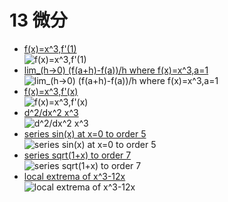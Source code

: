 # 13 微分
- [f\(x\)=x^3,f'\(1\)](https://www.wolframalpha.com/input?i=f%28x%29%3Dx%5E3%2Cf%27%281%29)<br>![f\(x\)=x^3,f'\(1\)](images/01.png)
- [lim\_\(h\->0\) \(f\(a\+h\)\-f\(a\)\)/h where f\(x\)=x^3,a=1](https://www.wolframalpha.com/input?i=lim_%28h-%3E0%29%20%28f%28a%2Bh%29-f%28a%29%29%2Fh%20where%20f%28x%29%3Dx%5E3%2Ca%3D1)<br>![lim\_\(h\->0\) \(f\(a\+h\)\-f\(a\)\)/h where f\(x\)=x^3,a=1](images/02.png)
- [f\(x\)=x^3,f'\(x\)](https://www.wolframalpha.com/input?i=f%28x%29%3Dx%5E3%2Cf%27%28x%29)<br>![f\(x\)=x^3,f'\(x\)](images/03.png)
- [d^2/dx^2 x^3](https://www.wolframalpha.com/input?i=d%5E2%2Fdx%5E2%20x%5E3)<br>![d^2/dx^2 x^3](images/04.png)
- [series sin\(x\) at x=0 to order 5](https://www.wolframalpha.com/input?i=series%20sin%28x%29%20at%20x%3D0%20to%20order%205)<br>![series sin\(x\) at x=0 to order 5](images/05.png)
- [series sqrt\(1\+x\) to order 7](https://www.wolframalpha.com/input?i=series%20sqrt%281%2Bx%29%20to%20order%207)<br>![series sqrt\(1\+x\) to order 7](images/06.png)
- [local extrema of x^3\-12x](https://www.wolframalpha.com/input?i=local%20extrema%20of%20x%5E3-12x)<br>![local extrema of x^3\-12x](images/07.png)
